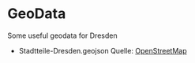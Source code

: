 # GeoData
Some useful geodata for Dresden

* Stadtteile-Dresden.geojson Quelle: [OpenStreetMap](http://overpass-turbo.eu/s/cAU)
